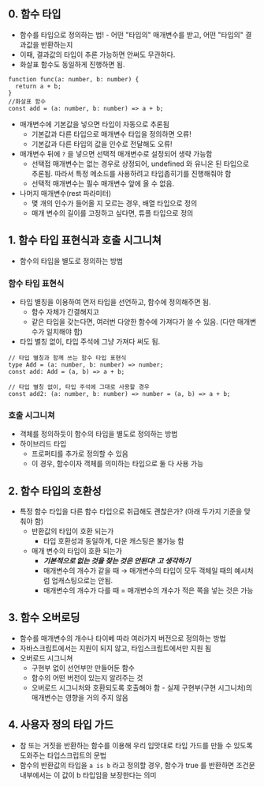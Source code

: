 ## 0. 함수 타입

- 함수를 타입으로 정의하는 법! - 어떤 "타입의" 매개변수를 받고, 어떤 "타입의" 결과값을 반환하는지
- 이때, 결과값의 타입이 추론 가능하면 안써도 무관하다.
- 화살표 함수도 동일하게 진행하면 됨.

```tsx
function func(a: number, b: number) {
  return a + b;
}
//화살표 함수
const add = (a: number, b: number) => a + b;
```

- 매개변수에 기본값을 넣으면 타입이 자동으로 추론됨
    - 기본값과 다른 타입으로 매개변수 타입을 정의하면 오류!
    - 기본값과 다른 타입의 값을 인수로 전달해도 오류!
- 매개변수 뒤에 `?` 을 넣으면 선택적 매개변수로 설정되어 생략 가능함
    - 선택접 매개변수는 없는 경우로 상정되어, undefined 와 유니온 된 타입으로 추론됨. 따라서 특정 메소드를 사용하려고 타입좁히기를 진행해줘야 함
    - 선택적 매개변수는 필수 매개변수 앞에 올 수 없음.
- 나머지 매개변수(rest 파라미터)
    - 몇 개의 인수가 들어올 지 모르는 경우, 배열 타입으로 정의
    - 매개 변수의 길이를 고정하고 싶다면, 튜플 타입으로 정의

## 1. 함수 타입 표현식과 호출 시그니쳐

- 함수의 타입을 별도로 정의하는 방법

### 함수 타입 표현식

- 타입 별칭을 이용하여 먼저 타입을 선언하고, 함수에 정의해주면 됨.
    - 함수 자체가 간결해지고
    - 같은 타입을 갖는다면, 여러번 다양한 함수에 가져다가 쓸 수 있음. (다만 매개변수가 일치해야 함)
- 타입 별칭 없이, 타입 주석에 그냥 가져다 써도 됨.

```tsx
// 타입 별칭과 함께 쓰는 함수 타입 표현식
type Add = (a: number, b: number) => number;
const add: Add = (a, b) => a + b;

// 타입 별칭 없이, 타입 주석에 그대로 사용할 경우
const add2: (a: number, b: number) => number = (a, b) => a + b;
```

### 호출 시그니쳐

- 객체를 정의하듯이 함수의 타입을 별도로 정의하는 방법
- 하이브리드 타입
    - 프로퍼티를 추가로 정의할 수 있음
    - 이 경우, 함수이자 객체를 의미하는 타입으로 둘 다 사용 가능

## 2. 함수 타입의 호환성

- 특정 함수 타입을 다른 함수 타입으로 취급해도 괜찮은가? (아래 두가지 기준을 맞춰야 함)
    - 반환값의 타입이 호환 되는가
        - 타입 호환성과 동일하게, 다운 캐스팅은 불가능 함
    - 매개 변수의 타입이 호환 되는가
        - ***기본적으로 없는 것을 찾는 것은 안된다! 고 생각하기***
        - 매개변수의 개수가 같을 때 → 매개변수의 타입이 모두 객체일 때의 예시처럼 업캐스팅으로는 안됨.
        - 매개변수의 개수가 다를 때 = 매개변수의 개수가 적은 쪽을 넣는 것은 가능

## 3. 함수 오버로딩

- 함수를 매개변수의 개수나 타이베 따라 여러가지 버전으로 정의하는 방법
- 자바스크립트에서는 지원이 되지 않고, 타입스크립트에서만 지원 됨
- 오버로드 시그니쳐
    - 구현부 없이 선언부만 만들어둔 함수
    - 함수의 어떤 버전이 있는지 알려주는 것
    - 오버로드 시그니처와 호환되도록 호출해야 함 - 실제 구현부(구현 시그니처)의 매개변수는 영향을 거의 주지 않음

## 4. 사용자 정의 타입 가드

- 참 또는 거짓을 반환하는 함수를 이용해 우리 입맛대로 타입 가드를 만들 수 있도록 도와주는 타입스크립트의 문법
- 함수의 반환값의 타입을 `a is b` 라고 정의할 경우, 함수가 true 를 반환하면 조건문 내부에서는 이 값이 b 타입임을 보장한다는 의미